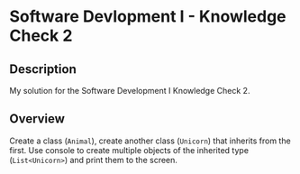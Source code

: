 # Software Devlopment I - Knowledge Check 2


## Description

My solution for the Software Development I Knowledge Check 2.


## Overview

Create a class (`Animal`), create another class (`Unicorn`) that inherits from the first.  Use console to create multiple objects of the inherited type (`List<Unicorn>`) and print them to the screen.

